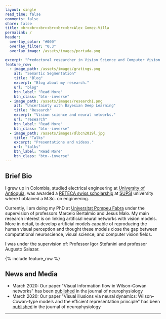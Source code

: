```yaml
---
layout: single
read_time: false
comments: false
share: false
title: <br><br><br><br><br><br>Alex Gomez-Villa
permalink: /
header:
  overlay_color: "#000"
  overlay_filter: "0.3"
  overlay_image: /assets/images/portada.png

excerpt: "Predoctoral researcher in Vision Science and Computer Vision at the University Pompeu Fabra<br><br>"
feature_row:
  - image_path: /assets/images/gratings.png
    alt: "Semantic Segmentation"
    title: "Blog"
    excerpt: "Blog about my research."
    url: "blog"
    btn_label: "Read More"
    btn_class: "btn--inverse"
  - image_path: /assets/images/researchI.png
    alt: "Uncertainty with Bayesian Deep Learning"
    title: "Research"
    excerpt: "Vision science and neural networks."
    url: "research"
    btn_label: "Read More"
    btn_class: "btn--inverse"
  - image_path: /assets/images/dlbcn2019l.jpg
    title: "Talks"
    excerpt: "Presentations and videos."
    url: "talks"
    btn_label: "Read More"
    btn_class: "btn--inverse"
---
```


## Brief Bio
I grew up in Colombia, studied electrical engineering at [University of Antioquia](http://www.udea.edu.co/), was awarded a [RETECA swiss scholarship](http://www.supsi.ch/international_en/students/incoming-students/reteca.html) at [SUPSI](http://www.supsi.ch/) university where I obtained a M.Sc. on engineering.

Currently, I am doing my PhD at [Universitat Pompeu Fabra](https://www.upf.edu/) under the supervision of professors Marcelo Bertalmio and Jesus Malo. My main research interest is on linking artificial neural networks with vision models. More in detail, to develop artificial models capable of reproducing the human visual perception and thought these models close the gap between computational neuroscience, visual science, and computer vision fields.

I was under the supervision of:
Professor Igor Stefanini and professor Augusto Salazar.


<div id='featured'></div>

{% include feature_row %}

## News and Media
* March 2020: Our paper "Visual Information flow in Wilson-Cowan networks" has been [published](https://journals.physiology.org/doi/abs/10.1152/jn.00487.2019?af=R) in the journal of neurophysiology
* March 2020: Our paper "Visual illusions via neural dynamics: Wilson–Cowan-type models and the efficient representation principle" has been [published](https://journals.physiology.org/doi/full/10.1152/jn.00488.2019) in the journal of neurophysiology


---
